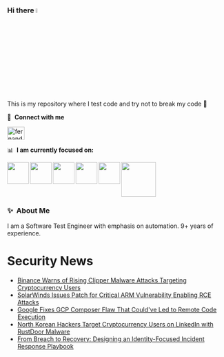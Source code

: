### Hi there <a href="https://www.gautamkrishnar.com/"><img src="https://media.giphy.com/media/hvRJCLFzcasrR4ia7z/giphy.gif" width="5%"></a>
This is my repository where I test code and try not to break my code :rofl:

🔗 &nbsp;**Connect with me**
<p align="left">
<a href="https://linkedin.com/in/fernandorlcruz" target="blank"><img align="center" src="https://raw.githubusercontent.com/rahuldkjain/github-profile-readme-generator/master/src/images/icons/Social/linked-in-alt.svg" alt="fernando cruz" height="30" width="40" /></a>
  
📊 &nbsp;**I am currently focused on:**

<img align="left" width='50' height='50' src="https://cdn.jsdelivr.net/gh/devicons/devicon/icons/python/python-original-wordmark.svg" />
<img align="left" width='50' height='50' src="https://cdn.jsdelivr.net/gh/devicons/devicon/icons/csharp/csharp-original.svg" />
<img align="left" width='50' height='50' src="https://cdn.jsdelivr.net/gh/devicons/devicon/icons/jenkins/jenkins-original.svg" />
<img align="left" width='50' height='50' src="https://specflow.org/wp-content/uploads/2021/05/SpecFlow-Icon.png" />
<img align="left" width='50' height='50' src="https://www.svgrepo.com/show/306098/githubactions.svg" />
<img width='80' height='80' src="https://cdn2.vectorstock.com/i/1000x1000/64/81/security-testing-concept-icon-safety-audit-key-vector-29166481.jpg" />
          
          
  
### ✨&nbsp; About Me

I am a Software Test Engineer with emphasis on automation. 9+ years of experience.

# Security News
<!-- BLOG-POST-LIST:START -->
- [Binance Warns of Rising Clipper Malware Attacks Targeting Cryptocurrency Users](https://thehackernews.com/2024/09/binance-warns-of-rising-clipper-malware.html)
- [SolarWinds Issues Patch for Critical ARM Vulnerability Enabling RCE Attacks](https://thehackernews.com/2024/09/solarwinds-issues-patch-for-critical.html)
- [Google Fixes GCP Composer Flaw That Could&#39;ve Led to Remote Code Execution](https://thehackernews.com/2024/09/google-fixes-gcp-composer-flaw-that.html)
- [North Korean Hackers Target Cryptocurrency Users on LinkedIn with RustDoor Malware](https://thehackernews.com/2024/09/north-korean-hackers-target.html)
- [From Breach to Recovery: Designing an Identity-Focused Incident Response Playbook](https://thehackernews.com/2024/09/from-breach-to-recovery-designing.html)
<!-- BLOG-POST-LIST:END -->
